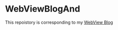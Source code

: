 # WebViewBlogAnd

This repoistory is corresponding to my [WebView Blog](https://shanerudolf.wordpress.com/2018/01/16/3-minutes-to-bridge-between-webview-and-javascript-in-android/)
